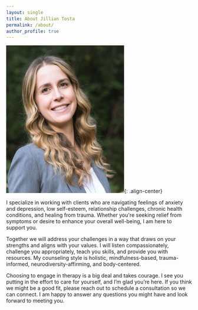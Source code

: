 ```yaml
---
layout: single
title: About Jillian Tosta
permalink: /about/
author_profile: true
---
```


![Jillian Tosta](/assets/images/jillian-tosta-about-photo.jpeg){: .align-center}

I specialize in working with clients who are navigating feelings of anxiety and
depression, low self-esteem, relationship challenges, chronic health conditions,
and healing from trauma. Whether you're seeking relief from symptoms or desire
to enhance your overall well-being, I am here to support you.

Together we will address your challenges in a way that draws on your strengths
and aligns with your values. I will listen compassionately, challenge you
appropriately, teach you skills, and provide you with resources. My counseling
style is holistic, mindfulness-based, trauma-informed, neurodiversity-affirming,
and body-centered.

Choosing to engage in therapy is a big deal and takes courage. I see you putting
in the effort to care for yourself, and I’m glad you’re here. If you think we
might be a good fit, please reach out to schedule a consultation so we can
connect. I am happy to answer any questions you might have and look forward to
meeting you.
